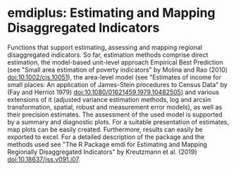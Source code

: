 # emdiplus: Estimating and Mapping Disaggregated Indicators

Functions that support estimating, assessing and mapping regional disaggregated indicators. So far, estimation methods comprise direct estimation, the model-based unit-level approach Empirical Best Prediction (see "Small area estimation of poverty indicators" by Molina and Rao (2010) 
[doi:10.1002/cjs.10051](https://doi.org/10.1002/cjs.10051)), the area-level model (see "Estimates of income for small places: An application of James-Stein procedures to Census Data" by (Fay and Herriot 1979) [doi:10.1080/01621459.1979.10482505](https://doi.org/10.1080/01621459.1979.10482505)) and various extensions of it (adjusted variance estimation methods, log and arcsin transformation, spatial, robust and measurement error models), as well as their precision estimates. The assessment of the used model is supported by a summary and diagnostic plots. For a suitable presentation of estimates, map plots can be easily created. Furthermore, results can easily be exported to excel. For a detailed description of the package and the methods used see "The R Package emdi for Estimating and Mapping Regionally Disaggregated Indicators" by Kreutzmann et al. (2019) [doi:10.18637/jss.v091.i07](http://dx.doi.org/10.18637/jss.v091.i07).
